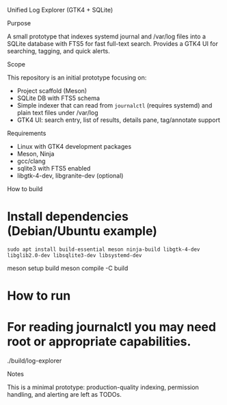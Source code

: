 Unified Log Explorer (GTK4 + SQLite)

Purpose

A small prototype that indexes systemd journal and /var/log files into a SQLite database with FTS5 for fast full-text search. Provides a GTK4 UI for searching, tagging, and quick alerts.

Scope

This repository is an initial prototype focusing on:
- Project scaffold (Meson)
- SQLite DB with FTS5 schema
- Simple indexer that can read from `journalctl` (requires systemd) and plain text files under /var/log
- GTK4 UI: search entry, list of results, details pane, tag/annotate support

Requirements

- Linux with GTK4 development packages
- Meson, Ninja
- gcc/clang
- sqlite3 with FTS5 enabled
- libgtk-4-dev, libgranite-dev (optional)

How to build

# Install dependencies (Debian/Ubuntu example)
`sudo apt install build-essential meson ninja-build libgtk-4-dev libglib2.0-dev libsqlite3-dev libsystemd-dev`



meson setup build
meson compile -C build

# How to run

# For reading journalctl you may need root or appropriate capabilities.
./build/log-explorer

Notes

This is a minimal prototype: production-quality indexing, permission handling, and alerting are left as TODOs.